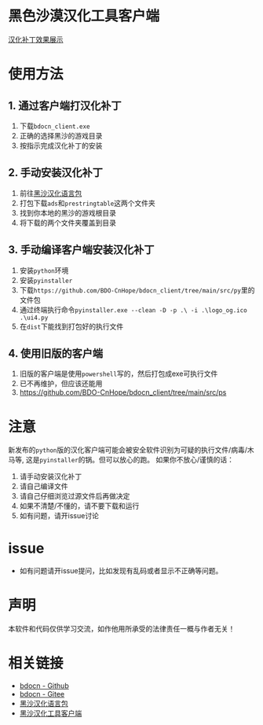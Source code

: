 # 黑色沙漠汉化工具客户端
[汉化补丁效果展示](SHOW_SC.md)

# 使用方法
## 1. 通过客户端打汉化补丁
1. 下载`bdocn_client.exe`
2. 正确的选择黑沙的游戏目录
3. 按指示完成汉化补丁的安装
## 2. 手动安装汉化补丁
1. 前往[黑沙汉化语言包](https://github.com/BDO-CnHope/bdocn_client)
2. 打包下载`ads`和`prestringtable`这两个文件夹
3. 找到你本地的黑沙的游戏根目录
4. 将下载的两个文件夹覆盖到目录
## 3. 手动编译客户端安装汉化补丁
1. 安装`python`环境
2. 安装`pyinstaller`
3. 下载`https://github.com/BDO-CnHope/bdocn_client/tree/main/src/py`里的文件包
4. 通过终端执行命令`pyinstaller.exe --clean -D -p .\ -i .\logo_og.ico .\ui4.py`
5. 在`dist`下能找到打包好的执行文件
## 4. 使用旧版的客户端
1. 旧版的客户端是使用`powershell`写的，然后打包成exe可执行文件
2. 已不再维护，但应该还能用
3. https://github.com/BDO-CnHope/bdocn_client/tree/main/src/ps

# 注意
新发布的`python`版的汉化客户端可能会被安全软件识别为可疑的执行文件/病毒/木马等, 这是`pyinstaller`的锅。但可以放心的跑。
如果你不放心/谨慎的话：
1. 请手动安装汉化补丁
2. 请自己编译文件
3. 请自己仔细浏览过源文件后再做决定
4. 如果不清楚/不懂的，请不要下载和运行
5. 如有问题，请开issue讨论

# issue
- 如有问题请开issue提问，比如发现有乱码或者显示不正确等问题。

# 声明
本软件和代码仅供学习交流，如作他用所承受的法律责任一概与作者无关！

# 相关链接
- [bdocn - Github](https://github.com/BDO-CnHope/bdocn)
- [bdocn - Gitee](https://gitee.com/bdo-cnhope/bdocn)
- [黑沙汉化语言包](https://github.com/BDO-CnHope/bdocn)
- [黑沙汉化工具客户端](https://github.com/BDO-CnHope/bdocn_client)


